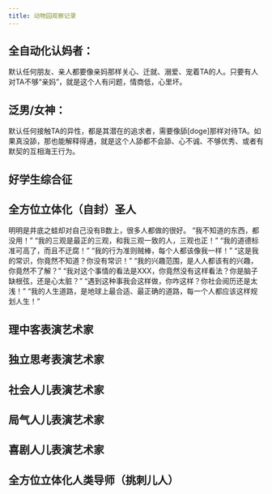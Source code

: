```yaml
---
title: 动物园观察记录
---
```



## 全自动化认妈者：

默认任何朋友、亲人都要像亲妈那样关心、迁就、溺爱、宠着TA的人。只要有人对TA不够“亲妈”，就是这个人有问题，情商低，心里坏。


## 泛男/女神：

默认任何接触TA的异性，都是其潜在的追求者，需要像舔[doge]那样对待TA。如果真没舔，那也能解释得通，就是这个人舔都不会舔、心不诚、不够优秀、或者有默契的互相海王行为。

## 好学生综合征

## 全方位立体化（自封）圣人

明明是井底之蛙却对自己没有B数上，很多人都做的很好。
“我不知道的东西，都没用！”
“我的三观是最正的三观，和我三观一致的人，三观也正！”
“我的道德标准可高了，而且不迂腐！”
“我的行为准则贼棒，每个人都该像我一样！”
“这是我的常识，你竟然不知道？你没有常识！”
“我的兴趣范围，是人人都该有的兴趣，你竟然不了解？”
“我对这个事情的看法是XXX，你竟然没有这样看法？你是脑子缺根弦，还是心太脏？”
“遇到这种事我会这样做，你咋这样？你社会阅历还是太浅！”
“我的人生道路，是地球上最合适、最正确的道路，每一个人都应该这样规划人生！”

## 理中客表演艺术家

## 独立思考表演艺术家

## 社会人儿表演艺术家

## 局气人儿表演艺术家

## 喜剧人儿表演艺术家

## 全方位立体化人类导师（挑刺儿人）

